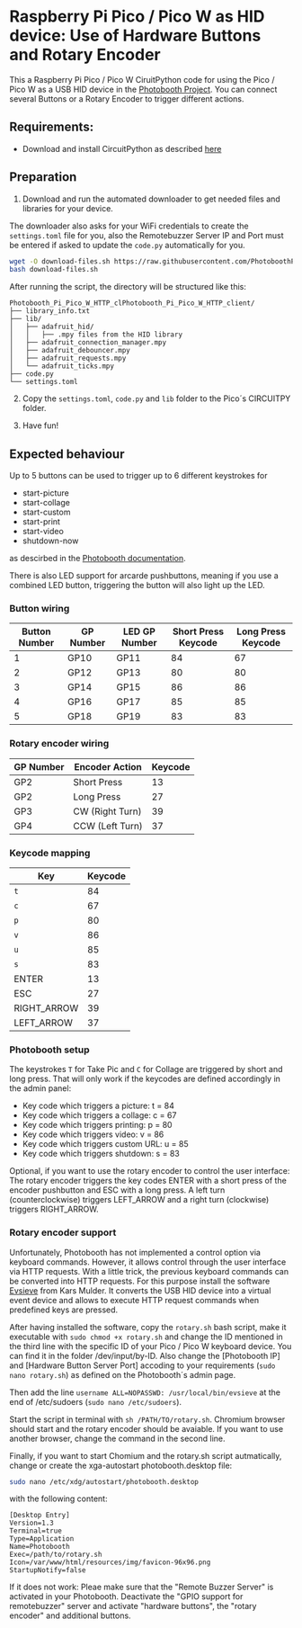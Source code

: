 # Raspberry Pi Pico / Pico W as HID device: Use of Hardware Buttons and Rotary Encoder

This a Raspberry Pi Pico / Pico W CiruitPython code for using the Pico / Pico W as a USB HID device in the [Photobooth Project](https://photoboothproject.github.io). You can connect several Buttons or a Rotary Encoder to trigger different actions.

## Requirements:

- Download and install  CircuitPython as described [here](https://learn.adafruit.com/pico-w-wifi-with-circuitpython/installing-circuitpython)

## Preparation

1. Download and run the automated downloader to get needed files and libraries for your device.

The downloader also asks for your WiFi credentials to create the 
`settings.toml` file for you, also the Remotebuzzer Server IP and Port must be entered if asked to update the `code.py` automatically for you.

```sh
wget -O download-files.sh https://raw.githubusercontent.com/PhotoboothProject/Pico_W_as_remote_button_and_rotary_encoder/main/download-files.sh
bash download-files.sh
```

After running the script, the directory will be structured like this:

```
Photobooth_Pi_Pico_W_HTTP_clPhotobooth_Pi_Pico_W_HTTP_client/
├── library_info.txt
├── lib/
│   ├── adafruit_hid/
│   │   ├── .mpy files from the HID library
│   ├── adafruit_connection_manager.mpy
│   ├── adafruit_debouncer.mpy
│   ├── adafruit_requests.mpy
│   └── adafruit_ticks.mpy
├── code.py
└── settings.toml
```

2. Copy the `settings.toml`, `code.py` and `lib` folder to the Pico´s CIRCUITPY folder.

3. Have fun!

## Expected behaviour 

Up to 5 buttons can be used to trigger up to 6 different keystrokes for
- start-picture
- start-collage
- start-custom
- start-print
- start-video
- shutdown-now

as descirbed in the [Photobooth documentation](https://photoboothproject.github.io/FAQ#can-i-use-hardware-button-to-take-a-picture).

There is also LED support for arcarde pushbuttons, meaning if you use a combined LED button, triggering the button will also light up the LED.

### Button wiring
| Button Number | GP Number | LED GP Number | Short Press Keycode | Long Press Keycode |
|---------------|-----------|---------------|---------------------|-------------------|
| 1             | GP10      | GP11          | 84                  | 67                |
| 2             | GP12      | GP13          | 80                  | 80                |
| 3             | GP14      | GP15          | 86                  | 86                |
| 4             | GP16      | GP17          | 85                  | 85                |
| 5             | GP18      | GP19          | 83                  | 83                |
### Rotary encoder wiring
| GP Number | Encoder Action      | Keycode |
|-----------|---------------------|---------|
| GP2       | Short Press         | 13      |
| GP2       | Long Press          | 27      |
| GP3       | CW (Right Turn)     | 39      |
| GP4       | CCW (Left Turn)     | 37      |
### Keycode mapping
| Key            | Keycode |
|----------------|---------|
| `t`            | 84      |
| `c`            | 67      |
| `p`            | 80      |
| `v`            | 86      |
| `u`            | 85      |
| `s`            | 83      |
| ENTER          | 13      |
| ESC            | 27      |
| RIGHT_ARROW    | 39      |
| LEFT_ARROW     | 37      |

### Photobooth setup

The keystrokes `T` for Take Pic and `C` for Collage are triggered by short and long press. That will only work if the keycodes are defined accordingly in the admin panel:

- Key code which triggers a picture: t = 84
- Key code which triggers a collage: c = 67
- Key code which triggers printing: p = 80
- Key code which triggers video: v = 86
- Key code which triggers custom URL: u = 85
- Key code which triggers shutdown: s = 83

Optional, if you want to use the rotary encoder to control the user interface:
The rotary encoder triggers the key codes ENTER with a short press of the encoder pushbutton and ESC with a long press. A left turn (counterclockwise) triggers LEFT_ARROW and a right turn (clockwise) triggers RIGHT_ARROW.

### Rotary encoder support

Unfortunately, Photobooth has not implemented a control option via keyboard commands. However, it allows control through the user interface via HTTP requests. With a little trick, the previous keyboard commands can be converted into HTTP requests. For this purpose install the software [Evsieve](https://github.com/KarsMulder/evsieve) from Kars Mulder. It converts the USB HID device into a virtual event device and allows to execute HTTP request commands when predefined keys are pressed.

After having installed the software, copy the `rotary.sh` bash script, make it executable with `sudo chmod +x rotary.sh` and change the ID mentioned in the third line with the specific ID of your Pico / Pico W keyboard device. You can find it in the folder /dev/input/by-ID. Also change the [Photobooth IP] and [Hardware Button Server Port] accoding to your requirements (`sudo nano rotary.sh`) as defined on the Photobooth´s admin page. 

Then add the line `username ALL=NOPASSWD: /usr/local/bin/evsieve` at the end of /etc/sudoers (`sudo nano /etc/sudoers`).

Start the script in terminal with `sh /PATH/TO/rotary.sh`. Chromium browser should start and the rotary encoder should be avaiable. If you want to use another browser, change the command in the second line.

Finally, if you want to start Chomium and the rotary.sh script autmatically, change or create the xga-autostart photobooth.desktop file:
```sh
sudo nano /etc/xdg/autostart/photobooth.desktop
```
with the following content:
```
[Desktop Entry]
Version=1.3
Terminal=true
Type=Application
Name=Photobooth
Exec=/path/to/rotary.sh
Icon=/var/www/html/resources/img/favicon-96x96.png
StartupNotify=false
```

If it does not work: Pleae make sure that the "Remote Buzzer Server" is activated in your Photobooth. Deactivate the "GPIO support for remotebuzzer" server and activate "hardware buttons", the "rotary encoder" and additional buttons.
